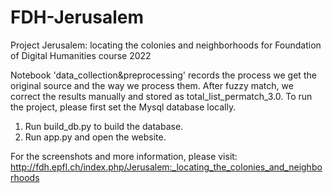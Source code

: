 # FDH-Jerusalem
Project Jerusalem: locating the colonies and neighborhoods for Foundation of Digital Humanities course 2022

Notebook 'data_collection&preprocessing' records the process we get the original source and the way we process them. After fuzzy match, we correct the results manually and stored as total_list_permatch_3.0.
To run the project, please first set the Mysql database locally.
1. Run build_db.py to build the database.
2. Run app.py and open the website.

For the screenshots and more information, please visit: http://fdh.epfl.ch/index.php/Jerusalem:_locating_the_colonies_and_neighborhoods
